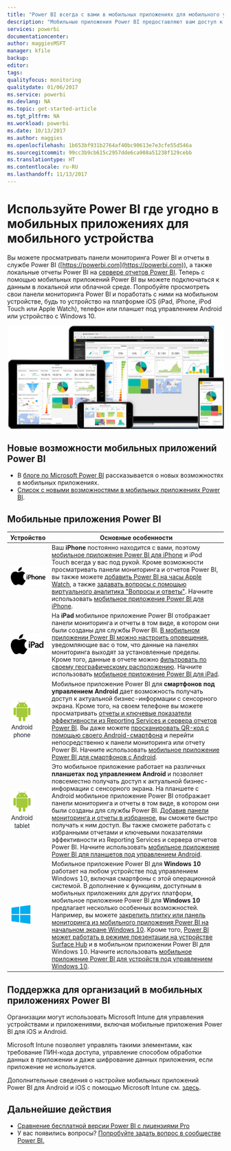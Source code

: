 ```yaml
---
title: "Power BI всегда с вами в мобильных приложениях для мобильного устройства"
description: "Мобильные приложения Power BI предоставляют вам доступ к данным в локальной или облачной среде. Просматривайте панели мониторинга и отчеты на мобильном устройстве."
services: powerbi
documentationcenter: 
author: maggiesMSFT
manager: kfile
backup: 
editor: 
tags: 
qualityfocus: monitoring
qualitydate: 01/06/2017
ms.service: powerbi
ms.devlang: NA
ms.topic: get-started-article
ms.tgt_pltfrm: NA
ms.workload: powerbi
ms.date: 10/13/2017
ms.author: maggies
ms.openlocfilehash: 1b653bf931b2764af40bc90613e7e3cfe55d546a
ms.sourcegitcommit: 99cc3b9cb615c2957dde6ca908a51238f129cebb
ms.translationtype: HT
ms.contentlocale: ru-RU
ms.lasthandoff: 11/13/2017
---
```

# <a name="take-power-bi-anywhere-in-mobile-apps-for-your-mobile-device"></a>Используйте Power BI где угодно в мобильных приложениях для мобильного устройства
Вы можете просматривать панели мониторинга Power BI и отчеты в службе Power BI ([https://powerbi.com](https://powerbi.com)), а также локальные отчеты Power BI на [сервере отчетов Power BI](report-server/get-started.md). Теперь с помощью мобильных приложений Power BI вы можете подключаться к данным в локальной или облачной среде. Попробуйте просмотреть свои панели мониторинга Power BI и поработать с ними на мобильном устройстве, будь то устройство на платформе iOS (iPad, iPhone, iPod Touch или Apple Watch), телефон или планшет под управлением Android или устройство с Windows 10.

![Power BI на мобильных устройствах](media/mobile-apps-for-mobile-devices/power-bi-mobile-apps-all-up.png)

## <a name="see-whats-new-in-the-power-bi-mobile-apps"></a>Новые возможности мобильных приложений Power BI
* В [блоге по Microsoft Power BI](https://powerbi.microsoft.com/blog/tag/mobile/) рассказывается о новых возможностях в мобильных приложениях.
* [Список с новыми возможностями в мобильных приложениях Power BI](mobile-whats-new-in-the-mobile-apps.md).

## <a name="the-power-bi-mobile-apps"></a>Мобильные приложения Power BI
| **Устройство** | **Основные особенности** |
| --- | --- |
| [![iPhone](media/mobile-apps-for-mobile-devices/iphone-logo-50-px.png)](mobile-ipad-app-get-started.md) |Ваш **iPhone** постоянно находится с вами, поэтому [мобильное приложение Power BI для iPhone](mobile-ipad-app-get-started.md) и iPod Touch всегда у вас под рукой. Кроме возможности просматривать панели мониторинга и отчетов Power BI, вы также можете [добавить Power BI на часы Apple Watch](mobile-apple-watch.md), а также [задавать вопросы с помощью виртуального аналитика "Вопросы и ответы"](mobile-apps-ios-qna.md). Начните использовать [мобильное приложение Power BI для iPhone](mobile-iphone-app-get-started.md). |
| [![iPad](media/mobile-apps-for-mobile-devices/ipad-logo-50-px.png)](mobile-ipad-app-get-started.md) |На **iPad** мобильное приложение Power BI отображает панели мониторинга и отчеты в том виде, в котором они были созданы для службы Power BI. [В мобильном приложении Power BI можно настроить оповещения](mobile-set-data-alerts-in-the-mobile-apps.md), уведомляющие вас о том, что данные на панелях мониторинга выходят за установленные пределы. Кроме того, данные в отчете можно [фильтровать по своему географическому расположению](mobile-apps-geographic-filtering.md). Начните использовать [мобильное приложение Power BI для iPad](mobile-ipad-app-get-started.md). |
| [![Телефон Android](media/mobile-apps-for-mobile-devices/android-phone-logo-50-px.png)](mobile-android-app-get-started.md) |Мобильное приложение Power BI для **смартфонов под управлением Android** дает возможность получать доступ к актуальной бизнес-информации с сенсорного экрана.  Кроме того, на своем телефоне вы можете просматривать [отчеты и ключевые показатели эффективности из Reporting Services и сервера отчетов Power BI](mobile-app-ssrs-kpis-mobile-on-premises-reports.md). Вы даже можете [просканировать QR-код с помощью своего Android-смартфона](mobile-apps-qr-code.md) и перейти непосредственно к панели мониторинга или отчету Power BI. Начните использовать [мобильное приложение Power BI для смартфонов с Android](mobile-android-app-get-started.md). |
| [![Планшет Android](media/mobile-apps-for-mobile-devices/android-tablet-logo-50-px.png)](mobile-android-tablet-app-get-started.md) |Это мобильное приложение работает на различных **планшетах под управлением Android** и позволяет повсеместно получать доступ к актуальной бизнес-информации с сенсорного экрана. На планшете с Android мобильное приложение Power BI отображает панели мониторинга и отчеты в том виде, в котором они были созданы для службы Power BI. [Добавив панели мониторинга и отчеты в избранное](mobile-apps-favorites.md), вы сможете быстро получать к ним доступ. Вы также сможете работать с избранными отчетами и ключевыми показателями эффективности из Reporting Services и сервера отчетов Power BI. Начните использовать [мобильное приложение Power BI для планшетов под управлением Android](mobile-android-tablet-app-get-started.md). |
| [![Устройства Windows](media/mobile-apps-for-mobile-devices/win-10-logo-50-px.png)](desktop-getting-started.md) |Мобильное приложение Power BI для **Windows 10** работает на любом устройстве под управлением Windows 10, включая смартфоны с этой операционной системой. В дополнение к функциям, доступным в мобильных приложениях для других платформ, мобильное приложение Power BI для **Windows 10** предлагает несколько особенных возможностей. Например, вы можете [закрепить плитку или панель мониторинга из мобильного приложения Power BI на начальном экране Windows 10](mobile-pin-dashboard-start-screen-windows-10-phone-app.md). Кроме того, [Power BI может работать в режиме презентации на устройстве Surface Hub](mobile-windows-10-app-presentation-mode.md) и в мобильном приложении Power BI для Windows 10. Начните использовать [мобильное приложение Power BI для устройств под управлением Windows 10](mobile-windows-10-phone-app-get-started.md). |

## <a name="enterprise-support-for-the-power-bi-mobile-apps"></a>Поддержка для организаций в мобильных приложениях Power BI
Организации могут использовать Microsoft Intune для управления устройствами и приложениями, включая мобильные приложения Power BI для iOS и Android.

Microsoft Intune позволяет управлять такими элементами, как требование ПИН-кода доступа, управление способом обработки данных в приложении и даже шифрование данных приложения, если приложение не используется.

Дополнительные сведения о настройке мобильных приложений Power BI для Android и iOS с помощью Microsoft Intune см. [здесь](service-admin-mobile-intune.md). 

## <a name="next-steps"></a>Дальнейшие действия
* [Сравнение бесплатной версии Power BI с лицензиями Pro](service-free-vs-pro.md)
* У вас появились вопросы? [Попробуйте задать вопрос в сообществе Power BI.](http://community.powerbi.com/)

